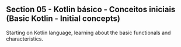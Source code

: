 ## Section 05 - Kotlin básico - Conceitos iniciais (Basic Kotlin - Initial concepts)

Starting on Kotlin language, learning about the basic functionals and characteristics. 
